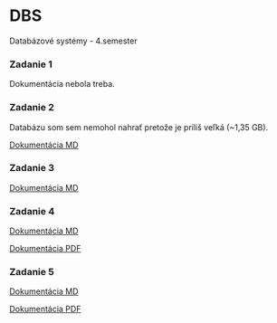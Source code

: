 # DBS
Databázové systémy - 4.semester

### Zadanie 1
Dokumentácia nebola treba.

### Zadanie 2
Databázu som sem nemohol nahrať pretože je príliš veľká (~1,35 GB).

[Dokumentácia MD](documentation/zadanie2.md)
### Zadanie 3
[Dokumentácia MD](documentation/zadanie3.md)
### Zadanie 4
[Dokumentácia MD](documentation/zadanie4.md)

[Dokumentácia PDF](documentation/zadanie4.pdf)
### Zadanie 5
[Dokumentácia MD](documentation/zadanie5.md)

[Dokumentácia PDF](documentation/zadanie5.pdf)